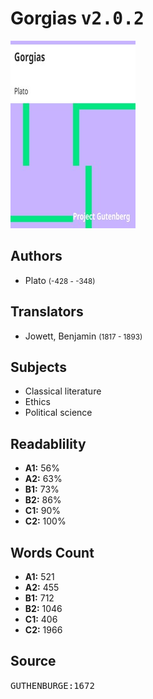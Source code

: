 # Gorgias <kbd>v2.0.2</kbd>

![](./cover.medium.jpg "")

## Authors


 - Plato <small>(-428 - -348)</small>

## Translators


 - Jowett, Benjamin <small>(1817 - 1893)</small>

## Subjects


 - Classical literature
 - Ethics
 - Political science

## Readablility


 - **A1:** 56%
 - **A2:** 63%
 - **B1:** 73%
 - **B2:** 86%
 - **C1:** 90%
 - **C2:** 100%

## Words Count


 - **A1:** 521
 - **A2:** 455
 - **B1:** 712
 - **B2:** 1046
 - **C1:** 406
 - **C2:** 1966

## Source


<kbd>GUTHENBURGE:1672</kbd>
